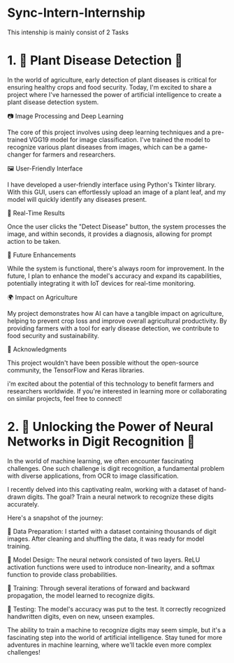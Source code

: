 # Sync-Intern-Internship
This intenship is mainly consist of 2 Tasks

#  1. 🌿 Plant Disease Detection  🌿

In the world of agriculture, early detection of plant diseases is critical for ensuring healthy crops and food security. Today, I'm excited to share a project where I've harnessed the power of artificial intelligence to create a plant disease detection system.

📷 Image Processing and Deep Learning

The core of this project involves using deep learning techniques and a pre-trained VGG19 model for image classification. I've trained the model to recognize various plant diseases from images, which can be a game-changer for farmers and researchers.

🖼️ User-Friendly Interface

I have developed a user-friendly interface using Python's Tkinter library. With this GUI, users can effortlessly upload an image of a plant leaf, and my model will quickly identify any diseases present.

🔄 Real-Time Results

Once the user clicks the "Detect Disease" button, the system processes the image, and within seconds, it provides a diagnosis, allowing for prompt action to be taken.

🚀 Future Enhancements

While the system is functional, there's always room for improvement. In the future, I plan to enhance the model's accuracy and expand its capabilities, potentially integrating it with IoT devices for real-time monitoring.

🌍 Impact on Agriculture

My project demonstrates how AI can have a tangible impact on agriculture, helping to prevent crop loss and improve overall agricultural productivity. By providing farmers with a tool for early disease detection, we contribute to food security and sustainability.

🙏 Acknowledgments

This project wouldn't have been possible without the open-source community, the TensorFlow and Keras libraries.

i'm excited about the potential of this technology to benefit farmers and researchers worldwide. If you're interested in learning more or collaborating on similar projects, feel free to connect!



# 2. 🧠 Unlocking the Power of Neural Networks in Digit Recognition 🧠

In the world of machine learning, we often encounter fascinating challenges. One such challenge is digit recognition, a fundamental problem with diverse applications, from OCR to image classification.

I recently delved into this captivating realm, working with a dataset of hand-drawn digits. The goal? Train a neural network to recognize these digits accurately.

Here's a snapshot of the journey:

🔹 Data Preparation: I started with a dataset containing thousands of digit images. After cleaning and shuffling the data, it was ready for model training.

🔹 Model Design: The neural network consisted of two layers. ReLU activation functions were used to introduce non-linearity, and a softmax function to provide class probabilities.

🔹 Training: Through several iterations of forward and backward propagation, the model learned to recognize digits.

🔹 Testing: The model's accuracy was put to the test. It correctly recognized handwritten digits, even on new, unseen examples.

The ability to train a machine to recognize digits may seem simple, but it's a fascinating step into the world of artificial intelligence. Stay tuned for more adventures in machine learning, where we'll tackle even more complex challenges!
